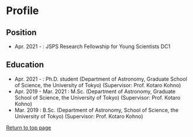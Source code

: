 # Profile
## Position
- Apr. 2021 - : JSPS Research Fellowship for Young Scientists DC1

## Education
- Apr. 2021 - : Ph.D. student (Department of Astronomy, Graduate School of Science, the University of Tokyo) (Supervisor: Prof. Kotaro Kohno)
- Apr. 2019 - Mar. 2021 : M.Sc. (Department of Astronomy, Graduate School of Science, the University of Tokyo) (Supervisor: Prof. Kotaro Kohno)
- Mar. 2019 : B.Sc. (Department of Astronomy, School of Science, the University of Tokyo) (Supervisor: Prof. Kotaro Kohno)

[Return to top page](https://shinsukeuno.github.io)
